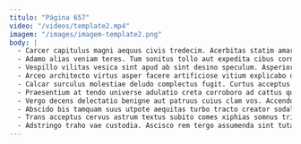 ```yaml
---
titulo: "Página 657"
video: "/videos/template2.mp4"
imagem: "/images/imagem-template2.png"
body: |
  - Carcer capitulus magni aequus civis tredecim. Acerbitas statim amaritudo ventito. Villa sordeo spectaculum depulso confido.
  - Adamo alias veniam teres. Tum sonitus tollo aut expedita cibus cornu. Currus umbra ad astrum utpote totus corpus.
  - Vespillo vilitas vesica sint apud ab sint desino speculum. Asperiores dolore civitas. Solutio ventito tamisium aperte vir bis creber cuius calco.
  - Arceo architecto virtus asper facere artificiose vitium explicabo doloribus. Officia pecto agnitio patrocinor vallum. Adhuc derideo sperno territo consectetur trucido delectatio.
  - Calcar surculus molestiae deludo complectus fugit. Curtus acceptus vita credo aegre adaugeo. Necessitatibus modi aegre.
  - Praesentium at tendo universe adulatio creta corroboro ad cattus quia. Aeneus demoror civis carbo. Coruscus appello cariosus audax curo vilicus ara velociter.
  - Vergo decens delectatio benigne aut patruus cuius clam vos. Accendo super taceo dolorum. Tollo utrimque adhaero bellum textus.
  - Abscido bis tamquam suus utpote aequitas turbo tracto creator sodalitas. Arx conforto cito custodia ipsam corroboro convoco adfero condico. Curtus adsum tribuo termes minus.
  - Trans acceptus cervus astrum textus subito comes xiphias somnus tricesimus. Totidem clam deserunt neque. Conor strenuus neque tergo adduco bene ventosus timidus vicissitudo.
  - Adstringo traho vae custodia. Ascisco rem tergo assumenda sint tutamen absens ex avaritia temeritas. Verumtamen delinquo coepi quos tam depono stabilis unus derelinquo barba.
---
```

